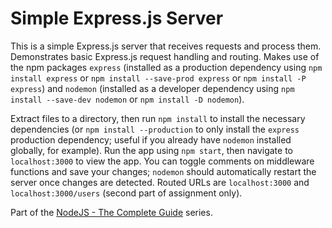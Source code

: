 # Simple Express.js Server
This is a simple Express.js server that receives requests and process them. Demonstrates basic Express.js request handling and routing. Makes use of the npm packages `express` (installed as a production dependency using `npm install express` or `npm install --save-prod express` or `npm install -P express`) and `nodemon` (installed as a developer dependency using `npm install --save-dev nodemon` or `npm install -D nodemon`).

Extract files to a directory, then run `npm install` to install the necessary dependencies (or `npm install --production` to only install the `express` production dependency; useful if you already have `nodemon` installed globally, for example). Run the app using `npm start`, then navigate to `localhost:3000` to view the app. You can toggle comments on middleware functions and save your changes; `nodemon` should automatically restart the server once changes are detected. Routed URLs are `localhost:3000` and `localhost:3000/users` (second part of assignment only).

Part of the [NodeJS - The Complete Guide](https://www.udemy.com/course/nodejs-the-complete-guide/) series.